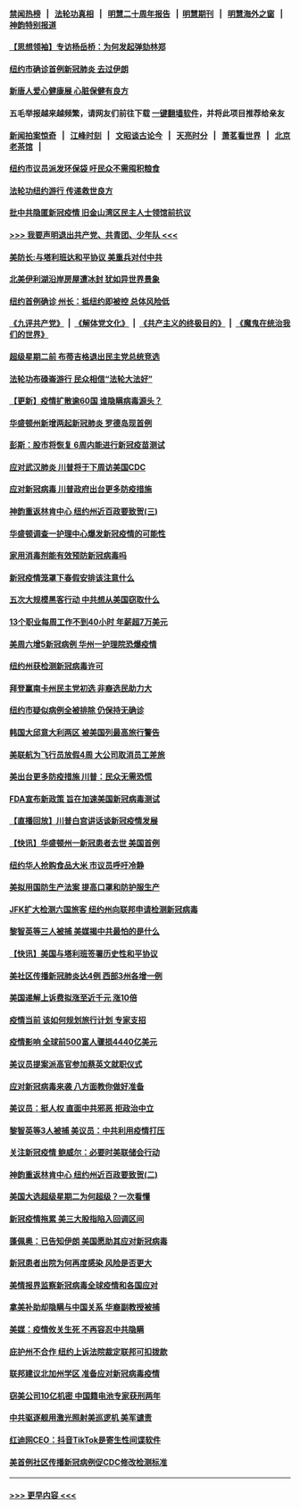 #### [禁闻热榜](热点新闻.md?=0)  &nbsp;&nbsp;|&nbsp;&nbsp; [法轮功真相](https://github.com/gfw-breaker/truth/blob/master/README.md?=0) &nbsp;&nbsp;|&nbsp;&nbsp; [明慧二十周年报告](https://github.com/gfw-breaker/mh-reports/blob/master/README.md?=0) &nbsp;&nbsp;|&nbsp;&nbsp;[明慧期刊](https://github.com/gfw-breaker/mh-qikan) &nbsp;&nbsp;|&nbsp;&nbsp; [明慧海外之窗](https://github.com/gfw-breaker/mh-news/blob/master/README.md?=0) &nbsp;&nbsp;|&nbsp;&nbsp; [神韵特别报道](https://github.com/gfw-breaker/mh-news/blob/master/shenyun.md?=0)
#### [【思想领袖】专访杨岳桥：为何发起弹劾林郑](../pages/nsc412/n11810919.md?t=03022231) 
#### [纽约市确诊首例新冠肺炎  去过伊朗](../pages/nsc412/n11908737.md?t=03022231) 
#### [新唐人爱心健康展  心脏保健有良方](../pages/nsc412/n11908619.md?t=03022231) 
#### 五毛举报越来越频繁，请网友们前往下载 [一键翻墙软件](https://github.com/gfw-breaker/ssr-accounts)，并将此项目推荐给亲友
#### [新闻拍案惊奇](https://github.com/gfw-breaker/banned-news/blob/master/pages/link4.md) &nbsp;&nbsp;|&nbsp;&nbsp; [江峰时刻](https://github.com/gfw-breaker/banned-news/blob/master/pages/link4.md) &nbsp;&nbsp;|&nbsp;&nbsp; [文昭谈古论今](https://github.com/gfw-breaker/banned-news/blob/master/pages/link4.md) &nbsp;&nbsp;|&nbsp;&nbsp; [天亮时分](https://github.com/gfw-breaker/banned-news/blob/master/pages/link4.md) &nbsp;&nbsp;|&nbsp;&nbsp; [萧茗看世界](https://github.com/gfw-breaker/banned-news/blob/master/pages/link4.md) &nbsp;&nbsp;|&nbsp;&nbsp; [北京老茶馆](https://github.com/gfw-breaker/banned-news/blob/master/pages/link4.md) &nbsp;&nbsp;|&nbsp;&nbsp; 
#### [纽约市议员派发环保袋  吁民众不需囤积粮食](../pages/nsc412/n11908742.md?t=03022231) 
#### [法轮功纽约游行 传递救世良方](../pages/nsc412/n11907831.md?t=03022231) 
#### [批中共隐匿新冠疫情  旧金山湾区民主人士领馆前抗议](../pages/nsc412/n11908761.md?t=03022231) 
#### [>>> 我要声明退出共产党、共青团、少年队 <<<](https://github.com/begood0513/goodnews/blob/master/quit/letter.md) 
#### [美防长:与塔利班达和平协议 美重兵对付中共](../pages/nsc412/n11908366.md?t=03022231) 
#### [北美伊利湖沿岸房屋遭冰封 犹如异世界景象](../pages/nsc412/n11908465.md?t=03022231) 
#### [纽约首例确诊 州长：抵纽约即被控 总体风险低](../pages/nsc412/n11908143.md?t=03022231) 
#### [《九评共产党》](https://github.com/begood0513/9ping.md/blob/master/README.md) &nbsp;|&nbsp; [《解体党文化》](../../../../jtdwh.md/blob/master/README.md)  &nbsp;|&nbsp; [《共产主义的终极目的》](../../../../gczydzjmd.md/blob/master/README.md) &nbsp;|&nbsp; [《魔鬼在统治我们的世界》](../../../../mgztzwmdsj.md/blob/master/README.md) 
#### [超级星期二前 布蒂吉格退出民主党总统竞选](../pages/nsc412/n11908156.md?t=03022231) 
#### [法轮功布碌崙游行 民众相信“法轮大法好”](../pages/nsc412/n11907645.md?t=03022231) 
#### [【更新】疫情扩散逾60国 谁隐瞒病毒源头？](../pages/nsc412/n11890652.md?t=03022231) 
#### [华盛顿州新增两起新冠肺炎 罗德岛现首例](../pages/nsc412/n11907757.md?t=03022231) 
#### [彭斯：股市将恢复 6周内能进行新冠疫苗测试](../pages/nsc412/n11907550.md?t=03022231) 
#### [应对武汉肺炎 川普将于下周访美国CDC](../pages/nsc412/n11907493.md?t=03022231) 
#### [应对新冠病毒 川普政府出台更多防疫措施](../pages/nsc412/n11907354.md?t=03022231) 
#### [神韵重返林肯中心 纽约州近百政要致贺(三)](../pages/nsc412/n11904356.md?t=03022231) 
#### [华盛顿调查一护理中心爆发新冠疫情的可能性](../pages/nsc412/n11907230.md?t=03022231) 
#### [家用消毒剂能有效预防新冠病毒吗](../pages/nsc412/n11905553.md?t=03022231) 
#### [新冠疫情笼罩下春假安排该注意什么](../pages/nsc412/n11906890.md?t=03022231) 
#### [五次大规模黑客行动 中共想从美国窃取什么](../pages/nsc412/n11899124.md?t=03022231) 
#### [13个职业每周工作不到40小时 年薪超7万美元](../pages/nsc412/n11893686.md?t=03022231) 
#### [美周六增5新冠病例 华州一护理院恐爆疫情](../pages/nsc412/n11905823.md?t=03022231) 
#### [纽约州获检测新冠病毒许可](../pages/nsc412/n11906069.md?t=03022231) 
#### [拜登赢南卡州民主党初选 非裔选民助力大](../pages/nsc412/n11905930.md?t=03022231) 
#### [纽约市疑似病例全被排除 仍保持无确诊](../pages/nsc412/n11906039.md?t=03022231) 
#### [韩国大邱意大利两区 被美国列最高旅行警告](../pages/nsc412/n11905944.md?t=03022231) 
#### [美联航为飞行员放假4周 大公司取消员工差旅](../pages/nsc412/n11905894.md?t=03022231) 
#### [美出台更多防疫措施 川普：民众无需恐慌](../pages/nsc412/n11905747.md?t=03022231) 
#### [FDA宣布新政策 旨在加速美国新冠病毒测试](../pages/nsc412/n11905693.md?t=03022231) 
#### [【直播回放】川普白宫讲话谈新冠疫情发展](../pages/nsc412/n11905588.md?t=03022231) 
#### [【快讯】华盛顿州一新冠患者去世 美国首例](../pages/nsc412/n11905571.md?t=03022231) 
#### [纽约华人抢购食品大米 市议员呼吁冷静](../pages/nsc412/n11904453.md?t=03022231) 
#### [美拟用国防生产法案 提高口罩和防护服生产](../pages/nsc412/n11905517.md?t=03022231) 
#### [JFK扩大检测六国旅客 纽约州向联邦申请检测新冠病毒](../pages/nsc412/n11905491.md?t=03022231) 
#### [黎智英等三人被捕 美媒揭中共最怕的是什么](../pages/nsc412/n11905316.md?t=03022231) 
#### [【快讯】美国与塔利班签署历史性和平协议](../pages/nsc412/n11905172.md?t=03022231) 
#### [美社区传播新冠肺炎达4例 西部3州各增一例](../pages/nsc412/n11904070.md?t=03022231) 
#### [美国递解上诉费拟涨至近千元  涨10倍](../pages/nsc412/n11904466.md?t=03022231) 
#### [疫情当前 该如何规划旅行计划 专家支招](../pages/nsc412/n11903865.md?t=03022231) 
#### [疫情影响 全球前500富人骤损4440亿美元](../pages/nsc412/n11904283.md?t=03022231) 
#### [美议员提案派高官参加蔡英文就职仪式](../pages/nsc412/n11904166.md?t=03022231) 
#### [应对新冠病毒来袭 八方面教你做好准备](../pages/nsc412/n11903736.md?t=03022231) 
#### [美议员：挺人权 直面中共邪恶 拒政治中立](../pages/nsc412/n11903790.md?t=03022231) 
#### [黎智英等3人被捕 美议员：中共利用疫情打压](../pages/nsc412/n11903768.md?t=03022231) 
#### [关注新冠疫情 鲍威尔：必要时美联储会行动](../pages/nsc412/n11903672.md?t=03022231) 
#### [神韵重返林肯中心 纽约州近百政要致贺(二)](../pages/nsc412/n11897500.md?t=03022231) 
#### [美国大选超级星期二为何超级？一次看懂](../pages/nsc412/n11903490.md?t=03022231) 
#### [新冠疫情拖累 美三大股指陷入回调区间](../pages/nsc412/n11903211.md?t=03022231) 
#### [蓬佩奥：已告知伊朗 美国愿助其应对新冠病毒](../pages/nsc412/n11903212.md?t=03022231) 
#### [新冠患者出院为何再度感染 风险是否更大](../pages/nsc412/n11903262.md?t=03022231) 
#### [美情报界监察新冠病毒全球疫情和各国应对](../pages/nsc412/n11903098.md?t=03022231) 
#### [拿美补助却隐瞒与中国关系 华裔副教授被捕](../pages/nsc412/n11901687.md?t=03022231) 
#### [美媒：疫情攸关生死 不再容忍中共隐瞒](../pages/nsc412/n11901694.md?t=03022231) 
#### [庇护州不合作  纽约上诉法院裁定联邦可扣拨款](../pages/nsc412/n11902238.md?t=03022231) 
#### [联邦建议北加州学区 准备应对新冠病毒疫情](../pages/nsc412/n11902448.md?t=03022231) 
#### [窃美公司10亿机密 中国籍电池专家获刑两年](../pages/nsc412/n11901996.md?t=03022231) 
#### [中共驱逐舰用激光照射美巡逻机 美军谴责](../pages/nsc412/n11901964.md?t=03022231) 
#### [红迪网CEO：抖音TikTok是寄生性间谍软件](../pages/nsc412/n11901675.md?t=03022231) 
#### [美首例社区传播新冠病例促CDC修改检测标准](../pages/nsc412/n11901490.md?t=03022231) 

----
#### [ >>> 更早内容 <<< ](../indexes/nsc412-earlier.md)
